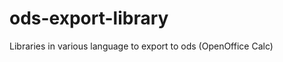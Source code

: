 ods-export-library
==================

Libraries in various language to export to ods (OpenOffice Calc)
